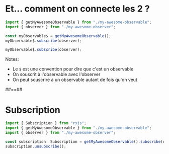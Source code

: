 <!-- .slide: class="with-code" -->

# Et... comment on connecte les 2 ?

<div class="fragment">

```typescript
import { getMyAwesomeObservable } from "./my-awesome-observable";
import { observer } from "./my-awesome-observer";

const myObservable$ = getMyAwesomeObservable();
myObservable$.subscribe(observer);
```

<!-- .element: class="big-code block" -->

</div>
<div class="fragment">

```typescript
myObservable$.subscribe(observer);
```

<!-- .element: class="big-code block" -->

</div>

Notes:

- Le `$` est une convention pour dire que c'est un observable
- On souscrit à l'observable avec l'observer
- On peut souscrire à un observable autant de fois qu'on veut

##==##

<!-- .slide: class="with-code" -->

# Subscription

```typescript
import { Subscription } from "rxjs";
import { getMyAwesomeObservable } from "./my-awesome-observable";
import { observer } from "./my-awesome-observer";

const subscription: Subscription = getMyAwesomeObservable().subscribe(observer);
subscription.unsubscribe();
```

<!-- .element: class="big-code block" -->
